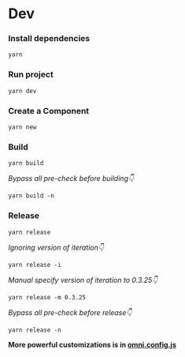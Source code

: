 # Dev

### Install dependencies
```shell
yarn
```

### Run project
```shell
yarn dev
```

### Create a Component
```shell
yarn new
```

### Build
```shell
yarn build
```

*Bypass all pre-check before building👇*
```shell
yarn build -n
```

### Release
```shell
yarn release
```

*Ignoring version of iteration👇*
```shell
yarn release -i
```

*Manual specify version of iteration to 0.3.25👇*
```shell
yarn release -m 0.3.25
```

*Bypass all pre-check before release👇*
```shell
yarn release -n
```

**More powerful customizations is in [omni.config.js](https://github.com/omni-door/cli/blob/master/docs/OMNI.md)**